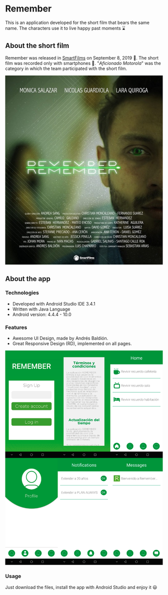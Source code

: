 # Remember
This is an application developed for the short film that bears the same name. The characters use it to live happy past moments :hourglass:

## About the short film
Remember was released in [SmartFilms](https://smartfilms.com.co/) on September 8, 2019 :movie_camera:. The short film was recorded only with smartphones :iphone:. "*Aficionado Motorola*" was the category in which the team participated with the short film.

![Short film poster ](./app/src/main/res/drawable/poster.jpeg)

## About the app
### Technologies
* Developed with Android Studio IDE 3.4.1
* Written with Java Language
* Android version: 4.4.4 - 10.0

### Features
* Awesome UI Design, made by Andrés Baldión.
* Great Responsive Design (RD), implemented on all pages.

![Collage wallpaper](./app/src/main/res/drawable/collage.png)

### Usage
Just download the files, install the app with Android Studio and enjoy it :smiley:
